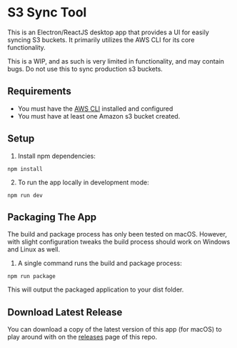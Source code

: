 # S3 Sync Tool
This is an Electron/ReactJS desktop app that provides a UI for easily syncing S3 buckets. It primarily utilizes the AWS CLI for its core functionality.

This is a WIP, and as such is very limited in functionality, and may contain bugs. Do not use this to sync production s3 buckets.

## Requirements
- You must have the [AWS CLI](https://aws.amazon.com/cli/) installed and configured
- You must have at least one Amazon s3 bucket created.

## Setup

1. Install npm dependencies:
```
npm install
```

2. To run the app locally in development mode:
```
npm run dev
```

## Packaging The App

The build and package process has only been tested on macOS. However, with slight configuration tweaks the build process should work on Windows and Linux as well.

1. A single command runs the build and package process:
```
npm run package
```
This will output the packaged application to your dist folder. 

## Download Latest Release

You can download a copy of the latest version of this app (for macOS) to play around with on the [releases](https://github.com/seanvm/s3-sync-tool/releases) page of this repo.
